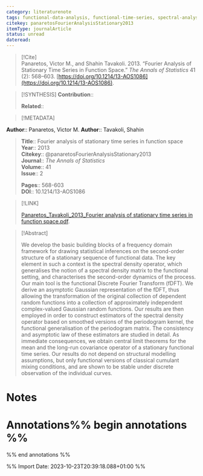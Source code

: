 ```yaml
---
category: literaturenote
tags: functional-data-analysis, functional-time-series, spectral-analysis, weak-dependence
citekey: panaretosFourierAnalysisStationary2013
itemType: journalArticle
status: unread  
dateread:  
---
```


> [!Cite]  
> Panaretos, Victor M., and Shahin Tavakoli. 2013. “Fourier Analysis of Stationary Time Series in Function Space.” _The Annals of Statistics_ 41 (2): 568–603. [https://doi.org/10.1214/13-AOS1086](https://doi.org/10.1214/13-AOS1086).

> [!SYNTHESIS] 
>**Contribution**::
>
>**Related**:: 
>

> [!METADATA]  
>
**Author**:: Panaretos, Victor M.
**Author**:: Tavakoli, Shahin<br>
> **Title**:: Fourier analysis of stationary time series in function space    
> **Year**:: 2013     
> **Citekey**:: @panaretosFourierAnalysisStationary2013    
>**Journal**:: *The Annals of Statistics*    
>**Volume**:: 41    
>**Issue**:: 2     
>    
>    
>     
> **Pages**:: 568-603    
>**DOI**:: 10.1214/13-AOS1086    
>

> [!LINK] 
>
> [Panaretos_Tavakoli_2013_Fourier analysis of stationary time series in function space.pdf](file:///Users/steven/Library/CloudStorage/GoogleDrive-steven.golovkine@ul.ie/My%20Drive/bibliography/The%20Annals%20of%20Statistics/2013/Panaretos_Tavakoli_2013_Fourier%20analysis%20of%20stationary%20time%20series%20in%20function%20space.pdf).

>[!Abstract]
>
>We develop the basic building blocks of a frequency domain framework for drawing statistical inferences on the second-order structure of a stationary sequence of functional data. The key element in such a context is the spectral density operator, which generalises the notion of a spectral density matrix to the functional setting, and characterises the second-order dynamics of the process. Our main tool is the functional Discrete Fourier Transform (fDFT). We derive an asymptotic Gaussian representation of the fDFT, thus allowing the transformation of the original collection of dependent random functions into a collection of approximately independent complex-valued Gaussian random functions. Our results are then employed in order to construct estimators of the spectral density operator based on smoothed versions of the periodogram kernel, the functional generalisation of the periodogram matrix. The consistency and asymptotic law of these estimators are studied in detail. As immediate consequences, we obtain central limit theorems for the mean and the long-run covariance operator of a stationary functional time series. Our results do not depend on structural modelling assumptions, but only functional versions of classical cumulant mixing conditions, and are shown to be stable under discrete observation of the individual curves.
>>


# Notes<br>
# Annotations%% begin annotations %%  
 
  
%% end annotations %%

%% Import Date: 2023-10-23T20:39:18.088+01:00 %%
